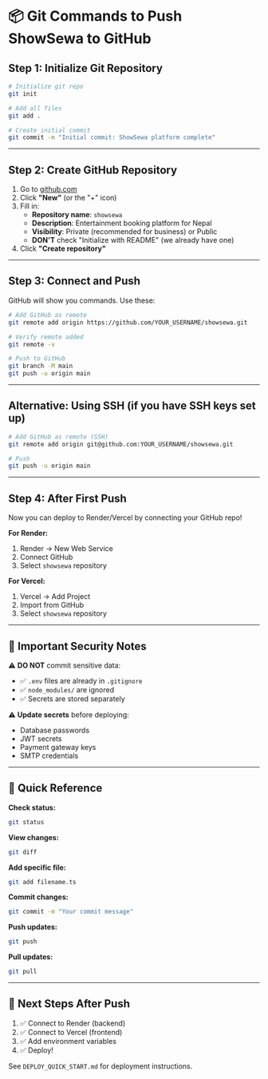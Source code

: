 # 📦 Git Commands to Push ShowSewa to GitHub

## Step 1: Initialize Git Repository

```bash
# Initialize git repo
git init

# Add all files
git add .

# Create initial commit
git commit -m "Initial commit: ShowSewa platform complete"
```

---

## Step 2: Create GitHub Repository

1. Go to [github.com](https://github.com)
2. Click **"New"** (or the "+" icon)
3. Fill in:
   - **Repository name**: `showsewa`
   - **Description**: Entertainment booking platform for Nepal
   - **Visibility**: Private (recommended for business) or Public
   - **DON'T** check "Initialize with README" (we already have one)
4. Click **"Create repository"**

---

## Step 3: Connect and Push

GitHub will show you commands. Use these:

```bash
# Add GitHub as remote
git remote add origin https://github.com/YOUR_USERNAME/showsewa.git

# Verify remote added
git remote -v

# Push to GitHub
git branch -M main
git push -u origin main
```

---

## Alternative: Using SSH (if you have SSH keys set up)

```bash
# Add GitHub as remote (SSH)
git remote add origin git@github.com:YOUR_USERNAME/showsewa.git

# Push
git push -u origin main
```

---

## Step 4: After First Push

Now you can deploy to Render/Vercel by connecting your GitHub repo!

**For Render:**
1. Render → New Web Service
2. Connect GitHub
3. Select `showsewa` repository

**For Vercel:**
1. Vercel → Add Project
2. Import from GitHub
3. Select `showsewa` repository

---

## 🔐 Important Security Notes

⚠️ **DO NOT** commit sensitive data:
- ✅ `.env` files are already in `.gitignore`
- ✅ `node_modules/` are ignored
- ✅ Secrets are stored separately

⚠️ **Update secrets** before deploying:
- Database passwords
- JWT secrets
- Payment gateway keys
- SMTP credentials

---

## 📝 Quick Reference

**Check status:**
```bash
git status
```

**View changes:**
```bash
git diff
```

**Add specific file:**
```bash
git add filename.ts
```

**Commit changes:**
```bash
git commit -m "Your commit message"
```

**Push updates:**
```bash
git push
```

**Pull updates:**
```bash
git pull
```

---

## 🎯 Next Steps After Push

1. ✅ Connect to Render (backend)
2. ✅ Connect to Vercel (frontend)
3. ✅ Add environment variables
4. ✅ Deploy!

See `DEPLOY_QUICK_START.md` for deployment instructions.

